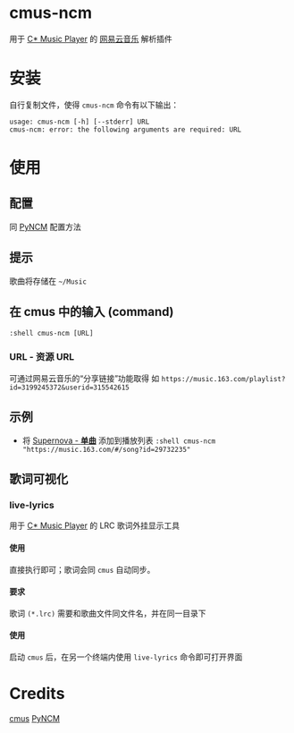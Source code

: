 # cmus-ncm
用于 [C* Music Player](https://cmus.github.io/) 的 [网易云音乐](https://music.163.com/) 解析插件

# 安装
自行复制文件，使得 `cmus-ncm` 命令有以下输出：

	usage: cmus-ncm [-h] [--stderr] URL
	cmus-ncm: error: the following arguments are required: URL
# 使用
## 配置
同 [PyNCM](https://github.com/greats3an/pyncm) 配置方法

## 提示
歌曲将存储在 `~/Music`

## 在 cmus 中的输入 (command)
	:shell cmus-ncm [URL]

### URL - 资源 URL
可通过网易云音乐的“分享链接”功能取得
如 `https://music.163.com/playlist?id=3199245372&userid=315542615`

## 示例
- 将 [Supernova - **单曲**](https://music.163.com/#/song?id=29732235) 添加到播放列表
	`:shell cmus-ncm "https://music.163.com/#/song?id=29732235"`

## 歌词可视化
### live-lyrics

用于 [C* Music Player](https://cmus.github.io/) 的 LRC 歌词外挂显示工具

#### 使用
直接执行即可；歌词会同 `cmus` 自动同步。

#### 要求
歌词 `(*.lrc)` 需要和歌曲文件同文件名，并在同一目录下

#### 使用
启动 `cmus` 后，在另一个终端内使用 `live-lyrics` 命令即可打开界面

# Credits
[cmus](https://cmus.github.io/)
[PyNCM](https://github.com/greats3an/pyncm) 
